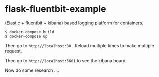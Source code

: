 # flask-fluentbit-example

(Elastic + fluentbit + kibana) based logging platform for  containers.

```
$ docker-compose build
$ docker-compose up
```

Then go to `http://localhost:80` . Reload multiple times to make multiple request.

Then go to `http://localhost:5601` to see the kibana board.

Now do some research ....